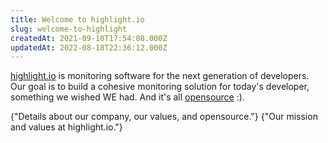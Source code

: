 ```yaml
---
title: Welcome to highlight.io
slug: welcome-to-highlight
createdAt: 2021-09-10T17:54:08.000Z
updatedAt: 2022-08-18T22:36:12.000Z
---
```


[highlight.io](https://highlight.io) is monitoring software for the next generation of developers. Our goal is to build a cohesive monitoring solution for today's developer, something we wished WE had. And it's all [opensource](https://github.com/highlight/highlight) :).

<DocsCardGroup>
    <DocsCard title="Our company." href="/docs/general/company/values">
        {"Details about our company, our values, and opensource."}
    </DocsCard>
    <DocsCard title="Getting started." href="/docs/general/getting-started/getting-started-overview">
        {"Our mission and values at highlight.io."}
    </DocsCard>
</DocsCardGroup>
